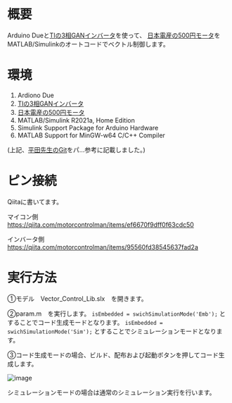 # 概要
Arduino Dueと[TIの3相GANインバータ](https://www.tij.co.jp/tool/jp/BOOSTXL-3PHGANINV)を使って、
[日本電産の500円モータ](https://ja.aliexpress.com/item/1005001686327895.html)をMATLAB/Simulinkのオートコードでベクトル制御します。

# 環境
1. Ardiono Due
2. [TIの3相GANインバータ](https://www.tij.co.jp/tool/jp/BOOSTXL-3PHGANINV)
3. [日本電産の500円モータ](https://ja.aliexpress.com/item/1005001686327895.html)
4. MATLAB/Simulink R2021a, Home Edition
5. Simulink Support Package for Arduino Hardware
6. MATLAB Support for MinGW-w64 C/C++ Compiler

(上記、[平田先生のGit](https://github.com/mhirata-dev/arduino_due_motor_control_simulink)をパ…参考に記載しました。)

# ピン接続
Qiitaに書いてます。

マイコン側　https://qiita.com/motorcontrolman/items/ef6670f9dff0f63cdc50

インバータ側　https://qiita.com/motorcontrolman/items/95560fd38545637fad2a

# 実行方法
①モデル　Vector_Control_Lib.slx　を開きます。

②param.m　を実行します。
`isEmbedded = swichSimulationMode('Emb');` とすることでコード生成モードとなります。
`isEmbedded = swichSimulationMode('Sim');` とすることでシミュレーションモードとなります。

③コード生成モードの場合、ビルド、配布および起動ボタンを押してコード生成します。

![image](https://user-images.githubusercontent.com/53783776/134696570-d77da93e-80f2-44aa-81d8-d38442561d88.png)

シミュレーションモードの場合は通常のシミュレーション実行を行います。
